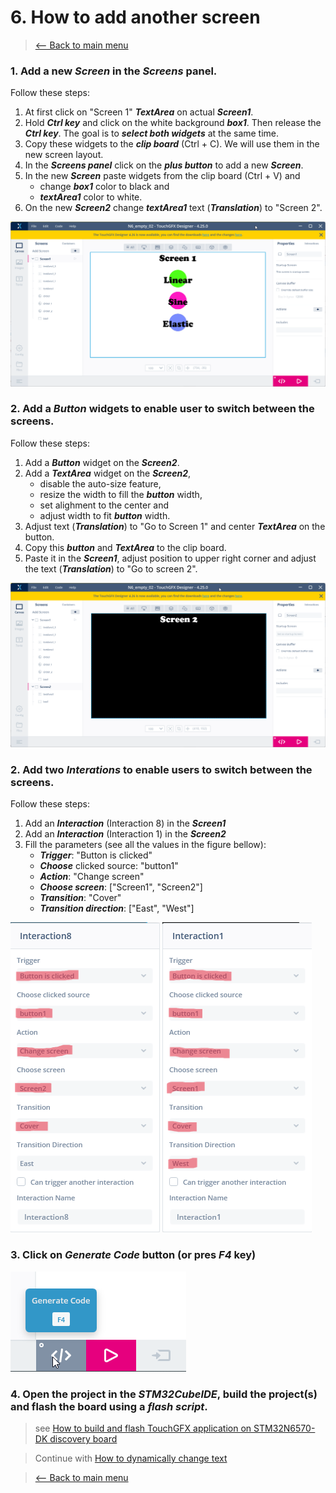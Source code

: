 # 6. How to add another screen
> [<-- Back to main menu](README.md)

### 1. Add a new ***Screen*** in the ***Screens*** panel.
Follow these steps:

1. At first click on "Screen 1" ***TextArea*** on actual ***Screen1***.
2. Hold ***Ctrl key*** and click on the white background ***box1***. Then release the ***Ctrl key***. The goal is to ***select both widgets*** at the same time.
3. Copy these widgets to the ***clip board*** (Ctrl + C). We will use them in the new screen layout.
4. In the ***Screens panel*** click on the ***plus button*** to add a new ***Screen***.
5. In the new ***Screen*** paste widgets from the clip board (Ctrl + V) and 
    - change ***box1*** color to black and 
    - ***textArea1*** color to white.
6. On the new ***Screen2*** change ***textArea1*** text (***Translation***) to "Screen 2".

![](imgs/newScreen.gif)

### 2. Add a ***Button*** widgets to enable user to switch between the screens.

Follow these steps:

1. Add a ***Button*** widget on the ***Screen2***.
2. Add a ***TextArea*** widget on the ***Screen2***, 
    - disable the auto-size feature, 
    - resize the width to fill the ***button*** width, 
    - set alighment to the center and 
    - adjust width to fit ***button*** width.
3. Adjust text (***Translation***) to "Go to Screen 1" and center ***TextArea*** on the button.
3. Copy this ***button*** and ***TextArea*** to the clip board.
4. Paste it in the ***Screen1***, adjust position to upper right corner and adjust the text (***Translation***) to "Go to screen 2".

![](imgs/GoToScreenButtons.gif)

### 2. Add two ***Interations*** to enable users to switch between the screens.

Follow these steps:

1. Add an ***Interaction*** (Interaction 8) in the ***Screen1***
2. Add an ***Interaction*** (Interaction 1) in the ***Screen2***
3. Fill the parameters (see all the values in the figure bellow):
    - ***Trigger***: "Button is clicked"
    - ***Choose*** clicked source: "button1"
    - ***Action***: "Change screen"
    - ***Choose screen***: ["Screen1", "Screen2"]
    - ***Transition***: "Cover"
    - ***Transition direction***: ["East", "West"]

![](imgs/Interaction_Scr1ToScr2.png) ![](imgs/Interaction_Scr2ToScr1.png)

### 3. Click on ***Generate Code*** button (or pres ***F4*** key)

![](imgs/generate.png)

### 4. Open the project in the ***STM32CubeIDE***, build the project(s) and flash the board using a ***flash script***.

> see [How to build and flash TouchGFX application on STM32N6570-DK discovery board](02_How_to_build_and_flash_TouchGFX_application_on_STM32N6570-DK_discovery_board.md)

> Continue with [How to dynamically change text](07_How_to_dynamically_change_text.md)

> [<-- Back to main menu](README.md)
